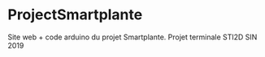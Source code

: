 # ProjectSmartplante
Site web + code arduino du projet Smartplante. Projet terminale STI2D SIN 2019
